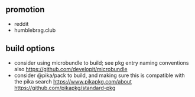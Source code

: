 ## promotion

- reddit
- humblebrag.club


## build options

- consider using microbundle to build; see pkg entry naming conventions also
  https://github.com/developit/microbundle
- consider @pika/pack to build,
  and making sure this is compatible with the pika search
  https://www.pikapkg.com/about
https://github.com/pikapkg/standard-pkg
